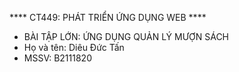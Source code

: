 **** CT449: PHÁT TRIỂN ỨNG DỤNG WEB ****
* BÀI TẬP LỚN: ỨNG DỤNG QUẢN LÝ MƯỢN SÁCH
* Họ và tên: Diêu Đức Tấn
* MSSV: B2111820
